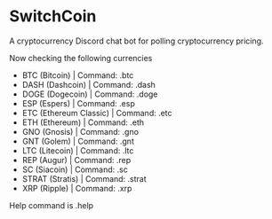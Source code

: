 # SwitchCoin
A cryptocurrency Discord chat bot for polling cryptocurrency pricing.

Now checking the following currencies
* BTC (Bitcoin) | Command: .btc
* DASH (Dashcoin) | Command: .dash
* DOGE (Dogecoin) | Command: .doge
* ESP (Espers) | Command: .esp
* ETC (Ethereum Classic) | Command: .etc
* ETH (Ethereum) | Command: .eth
* GNO (Gnosis) | Command: .gno
* GNT (Golem) | Command: .gnt
* LTC (Litecoin) | Command: .ltc
* REP (Augur) | Command: .rep
* SC (Siacoin) | Command: .sc
* STRAT (Stratis) | Command: .strat
* XRP (Ripple) | Command: .xrp

Help command is .help
